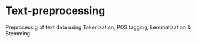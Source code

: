 # Text-preprocessing
Preprocessig of text data using Tokenization, POS tagging, Lemmatization &amp; Stemming
